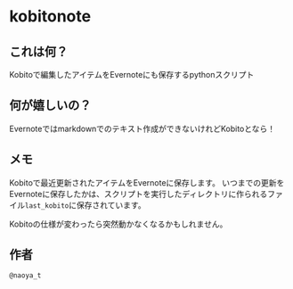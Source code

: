 # kobitonote

## これは何？

Kobitoで編集したアイテムをEvernoteにも保存するpythonスクリプト

## 何が嬉しいの？

Evernoteではmarkdownでのテキスト作成ができないけれどKobitoとなら！

## メモ

Kobitoで最近更新されたアイテムをEvernoteに保存します。
いつまでの更新をEvernoteに保存したかは、スクリプトを実行したディレクトリに作られるファイル`last_kobito`に保存されています。

Kobitoの仕様が変わったら突然動かなくなるかもしれません。

## 作者

`@naoya_t`
